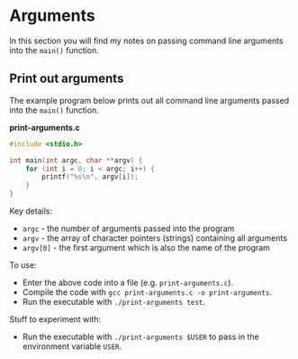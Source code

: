 # Arguments
In this section you will find my notes on passing command line arguments into the `main()` function.

## Print out arguments
The example program below prints out all command line arguments passed into the `main()` function.

**print-arguments.c**
```C
#include <stdio.h>

int main(int argc, char **argv) {
    for (int i = 0; i < argc; i++) {
        printf("%s\n", argv[i]);
    }
}
```

Key details:

- `argc` - the number of arguments passed into the program
- `argv` - the array of character pointers (strings) containing all arguments
- `argv[0]` - the first argument which is also the name of the program

To use:

- Enter the above code into a file (e.g. `print-arguments.c`).
- Compile the code with `gcc print-arguments.c -o print-arguments`.
- Run the executable with `./print-arguments test`.

Stuff to experiment with:

- Run the executable with `./print-arguments $USER` to pass in the environment variable `USER`.
